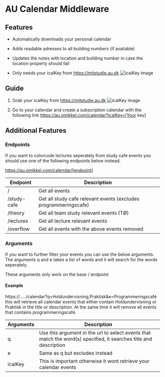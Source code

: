 # AU Calendar Middleware

## Features

- Automatically downloads your personal calendar

- Adds readable adresses to all building numbers (if available)

- Updates the notes with location and building number in case the location property should fail

- Only needs your icalKey from https://mitstudie.au.dk ![icalKey image](https://i.imgur.com/o7xToCZ.png)


## Guide

1. Grab your icalKey from https://mitstudie.au.dk ![icalKey image](https://i.imgur.com/o7xToCZ.png)

2. Go to your calendar and create a subscription calendar with the following link https://au.omikkel.com/calendar?icalKey=[Your key]


## Additional Features

### Endpoints

If you want to colorcode lectures seperately from study cafe events you should use one of the following endpoints below instead.

https://au.omikkel.com/calendar/[endpoint]

| Endpoint | Description |
|----------|-------------|
| / | Get all events |
| /study-cafe | Get all study cafe relevant events (excludes programmeringscafe) |
| /theory | Get all team study relevant events (TØ) |
| /lectures | Get all lecture relevant events |
| /overflow | Get all events with the above events removed |


### Arguments

If you want to further filter your events you can use the below arguments. The arguments q and e takes a list of words and it will search for the words seperately.

These arguments only work on the base / endpoint

#### Example 

https://...../calendar?q=Holdundervisning,Praktisk&e=Programmeringscafé this will retrieve all calendar events that either contain Holdundervisning or Praktisk in the title or description. At the same time it will remove all events that contains programmeringscafé.

| Arguments | Description |
| --------- | ----------- |
| q | Use this argument in the url to select events that match the word(s) specified, it searches title and description |
| e | Same as q but excludes instead |
| icalKey | This is important otherwise it wont retrieve your calendar events |



